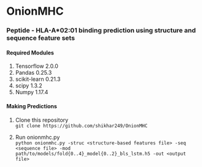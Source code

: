 # OnionMHC
### Peptide - HLA-A*02:01 binding prediction using structure and sequence feature sets

#### Required Modules
1. Tensorflow 2.0.0 <br />
2. Pandas 0.25.3 <br />
3. scikit-learn 0.21.3 <br />
4. scipy 1.3.2 <br />
5. Numpy 1.17.4 <br />

#### Making Predictions
1. Clone this repository <br />
`git clone https://github.com/shikhar249/OnionMHC`

2. Run onionmhc.py <br />
`python onionmhc.py -struc <structure-based features file> -seq <sequence file> -mod path/to/models/fold{0..4}_model{0..2}_bls_lstm.h5 -out <output file>`
